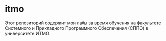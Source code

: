 # itmo
Этот репозиторий содержит мои лабы за время обучения на факультете Системного и Прикладного Программного Обеспечения (СППО) в университете ИТМО
